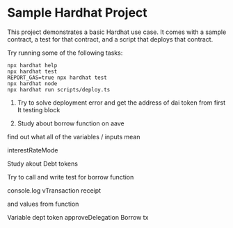# Sample Hardhat Project

This project demonstrates a basic Hardhat use case. It comes with a sample contract, a test for that contract, and a script that deploys that contract.

Try running some of the following tasks:

```shell
npx hardhat help
npx hardhat test
REPORT_GAS=true npx hardhat test
npx hardhat node
npx hardhat run scripts/deploy.ts
```

1. Try to solve deployment error and get the address of dai token from first It testing block

2. Study about borrow function on aave

find out what all of the variables / inputs mean

interestRateMode

Study akout Debt tokens

Try to call and write test for borrow function

console.log vTransaction receipt

and values from function

Variable dept token 
approveDelegation 
Borrow tx
